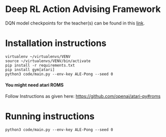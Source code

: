 # Deep RL Action Advising Framework

DQN model checkpoints for the teacher(s) can be found in this [link](https://drive.google.com/drive/folders/1alwLhNBVYdGmm_1tAy22elaq-alSpDCZ?usp=sharing).

# Installation instructions 

```
virtualenv ~/virtualenvs/VENV 
source ~/virtualenvs/VENV/bin/activate 
pip install -r requirements.txt 
pip install gym[atari]
python3 code/main.py --env-key ALE-Pong --seed 0 
```

#### You might need atari ROMS 
Follow Instructions as given here: https://github.com/openai/atari-py#roms 

# Running instructions 

```
python3 code/main.py --env-key ALE-Pong --seed 0 
```
